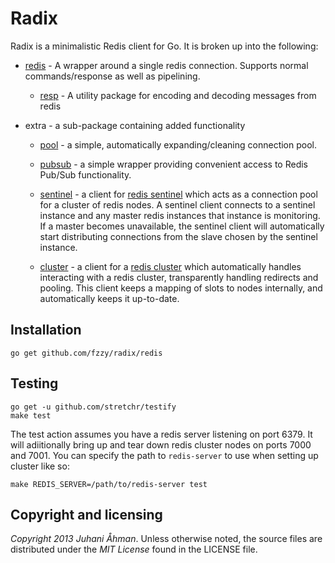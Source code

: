 # Radix

Radix is a minimalistic Redis client for Go. It is broken up into the following:

* [redis](http://godoc.org/github.com/fzzy/radix/redis) - A wrapper around a
  single redis connection. Supports normal commands/response as well as
  pipelining.

    * [resp](http://godoc.org/github.com/fzzy/radix/redis/resp) - A utility
      package for encoding and decoding messages from redis

* extra - a sub-package containing added functionality

    * [pool](http://godoc.org/github.com/fzzy/radix/extra/pool) - a simple,
      automatically expanding/cleaning connection pool.

    * [pubsub](http://godoc.org/github.com/fzzy/radix/extra/pubsub) - a simple
      wrapper providing convenient access to Redis Pub/Sub functionality.

    * [sentinel](http://godoc.org/github.com/fzzy/radix/extra/sentinel) - a
      client for [redis sentinel][sentinel] which acts as a connection pool for
      a cluster of redis nodes. A sentinel client connects to a sentinel
      instance and any master redis instances that instance is monitoring. If a
      master becomes unavailable, the sentinel client will automatically start
      distributing connections from the slave chosen by the sentinel instance.

    * [cluster](http://godoc.org/github.com/fzzy/radix/extra/cluster) - a client
      for a [redis cluster][cluster] which automatically handles interacting
      with a redis cluster, transparently handling redirects and pooling. This
      client keeps a mapping of slots to nodes internally, and automatically
      keeps it up-to-date.

## Installation

    go get github.com/fzzy/radix/redis

## Testing

    go get -u github.com/stretchr/testify
    make test

The test action assumes you have a redis server listening on port 6379. It will
adiitionally bring up and tear down redis cluster nodes on ports 7000 and 7001.
You can specify the path to `redis-server` to use when setting up cluster like
so:

    make REDIS_SERVER=/path/to/redis-server test

## Copyright and licensing

*Copyright 2013 Juhani Åhman*.
Unless otherwise noted, the source files are distributed under the
*MIT License* found in the LICENSE file.

[sentinel]: http://redis.io/topics/sentinel
[cluster]: http://redis.io/topics/cluster-spec
